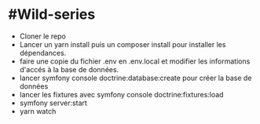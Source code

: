 #Wild-series
===========

- Cloner le repo
- Lancer un yarn install puis un composer install pour installer les dépendances.
- faire une copie du fichier .env en .env.local et modifier les informations d'accés à la base de données.
- lancer symfony console doctrine:database:create pour créer la base de données
- lancer les fixtures avec symfony console doctrine:fixtures:load
- symfony server:start
- yarn watch
